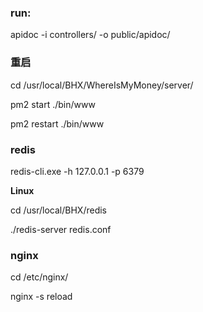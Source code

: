 ### run:

apidoc -i controllers/ -o public/apidoc/

### 重启

cd /usr/local/BHX/WhereIsMyMoney/server/

pm2 start ./bin/www

pm2 restart ./bin/www


### redis

redis-cli.exe -h 127.0.0.1 -p 6379

**Linux** 

cd /usr/local/BHX/redis

./redis-server redis.conf

### nginx

cd /etc/nginx/

nginx -s reload